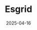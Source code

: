 ---  
layout: startup_page  
title: "Esgrid"  
id: "esgrid.com"  
permalink: "/esgridesgrid.com04162025/"  
website: "https://esgrid.com/"  
funding_round: ""  
funding_amount: ""  
investors: "2C Ventures, Startup Wise Guys, Greenco Ventures, Lemonade Stand"  
about: "Esgrid is an AI-powered SaaS platform automating supply chain ESG data collection, analytics, reporting, and engagement for medium-sized businesses. It reduces costs by up to 90 percent and helps companies manage supplier ESG risk. The platform recently expanded to include supplier management features like onboarding and evaluation."  
markets: "SaaS, AI, ESG, Supply Chain Management"  
hq: "Tallinn, Harju County, Estonia"  
founded_year: "2023"  
linkedin: "https://www.linkedin.com/company/esgrid"  
twitter: "https://twitter.com/getesgrid"  
instagram: ""  
facebook: "https://www.facebook.com/Esgrid-61560211712707"  
crunchbase: "https://www.crunchbase.com/organization/esgrid"  
pitchbook: "https://pitchbook.com/profiles/company/600095-89"  

date_display: "16-Apr-2025"  
date: "2025-04-16"

# SEO Optimization  
meta_title: "Esgrid"  
meta_description: "Esgrid, Esgrid is an AI-powered SaaS platform automating supply chain ESG data collection, analytics, reporting, and engagement for medium-sized businesses. I..."  
meta_keywords: "Esgrid, SaaS, AI, ESG, Supply Chain Management,  funding"  
canonical_url: "https://startup.projectstartups.com/esgridesgrid.com04162025/"  
---